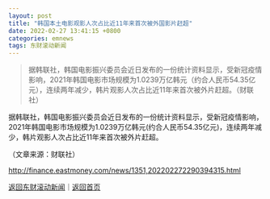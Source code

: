 ```yaml
---
layout: post
title: "韩国本土电影观影人次占比近11年来首次被外国影片赶超"
date: 2022-02-27 13:41:15 +0800
categories: emnews
tags: 东财滚动新闻
---
```

> 据韩联社，韩国电影振兴委员会近日发布的一份统计资料显示，受新冠疫情影响，2021年韩国电影市场规模为1.0239万亿韩元（约合人民币54.35亿元），连续两年减少，韩片观影人次占比近11年来首次被外片赶超。（财联社）

<p>据韩联社，韩国电影振兴委员会近日发布的一份统计资料显示，受新冠疫情影响，2021年韩国电影市场规模为1.0239万亿韩元(约合人民币54.35亿元)，连续两年减少，韩片观影人次占比近11年来首次被外片赶超。</p><p class="em_media">（文章来源：财联社）</p>

<http://finance.eastmoney.com/news/1351,202202272290394315.html>

[返回东财滚动新闻](//finews.withounder.com/emnews/)｜[返回首页](//finews.withounder.com/)